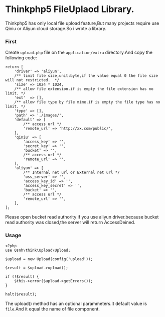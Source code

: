 Thinkphp5 FileUplaod Library.
======

Thinkphp5 has only local file upload feature,But many projects require use Qiniu or Aliyun cloud storage.So i wrote a library.

### First
Create `upload.php` file on the `application/extra` directory.And copy the following code:
~~~
return [
    'driver' => 'aliyun',
    /** limit file size,unit:byte,if the value equal 0 the file size will not restricted.  */
    'size' => 1024 * 1024,
    /** allow file extension.if is empty the file extension has no limit. */
    'ext'  => [],
    /** allow file type by file mime.if is empty the file type has no limit. */
    'type' => [],
    'path' => './images/',
    'default' => [
        /** access url */
        'remote_url' => 'http://xx.com/public/',
    ],
    'qiniu' => [
        'access_key' => '',
        'secret_key' => '',
        'bucket' => '',
        /** access url */
        'remote_url' => '',
    ],
    'aliyun' => [
        /** Internal net url or External net url */
        'oss_server' => '',
        'access_key_id' => '',
        'access_key_secret' => '',
        'bucket' => '',
        /** access url */
        'remote_url' => '',
    ],
];
~~~

Please open bucket read authority if you use aliyun driver.because bucket read authority was closed,the server will return AccessDeined.

### Usage
~~~
<?php
use Qsnh\think\Upload\Upload;

$upload = new Upload(config('upload'));

$result = $upload->upload();

if (!$result) {
    $this->error($upload->getErrors());
}

halt($result);

~~~

The upload() method has an optional parammeters.It default value is `file`.And it equal the name of file component.


